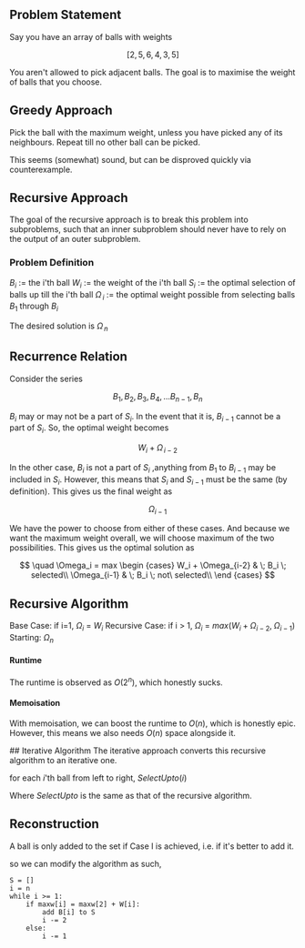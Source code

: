 ## Problem Statement
Say you have an array of balls with weights

$$[2, 5, 6, 4, 3, 5]$$

You aren't allowed to pick adjacent balls. The goal is to maximise the weight of balls that you choose.

## Greedy Approach
Pick the ball with the maximum weight, unless you have picked any of its neighbours. Repeat till no other ball can be picked.

This seems (somewhat) sound, but can be disproved quickly via counterexample.

## Recursive Approach
The goal of the recursive approach is to break this problem into subproblems, such that an inner subproblem should never have to rely on the output of an outer subproblem.

### Problem Definition
$B_i$ := the i'th ball
$W_i$ := the weight of the i'th ball
$S_i$ := the optimal selection of balls up till the i'th ball
$\Omega_{\,i}$ := the optimal weight possible from selecting balls $B_1$ through $B_i$

The desired solution is $\Omega_{\,n}$

## Recurrence Relation
Consider the series 

$$\quad B_1, B_2, B_3, B_4, ... B_{n-1}, B_n$$

$B_i$ may or may not be a part of $S_i$. In the event that it is, $B_{i-1}$ cannot be a part of $S_i$. So, the optimal weight becomes

$$\quad W_i  + \Omega_{\,i-2}$$

In the other case, $B_i$ is not a part of $S_i$ ,anything from $B_1$ to $B_{i-1}$ may be included in $S_i$. However, this means that $S_i$ and $S_{i-1}$ must be the same (by definition). This gives us the final weight as

$$\quad \Omega_{i-1}$$

We have the power to choose from either of these cases. And because we want the maximum weight overall, we will choose maximum of the two possibilities. This gives us the optimal solution as

$$
\quad \Omega_i = max
	\begin {cases}
		W_i + \Omega_{i-2} & \; B_i \; selected\\
		\Omega_{i-1} & \; B_i \; not\  selected\\
	\end {cases}
$$

## Recursive Algorithm
Base Case: if i=1, $\Omega_i$ = $W_i$
Recursive Case: if i > 1, $\Omega_i$ = $max(W_i + \Omega_{i-2},\; \Omega_{i-1})$ 
Starting: $\Omega_n$

#### Runtime
The runtime is observed as $O(2^n)$, which honestly sucks.

#### Memoisation
With memoisation, we can boost the runtime to $O(n)$, which is honestly epic.
However, this means we also needs $O(n)$ space alongside it.
<div style="page-break-after: always;"></div>
## Iterative Algorithm
The iterative approach converts this recursive algorithm to an iterative one.

for each $i$'th ball from left to right,
	$SelectUpto(i)$

Where $SelectUpto$ is the same as that of the recursive algorithm.

## Reconstruction
A ball is only added to the set if Case I is achieved, i.e. if it's better to add it.

so we can modify the algorithm as such,

```
S = []
i = n
while i >= 1:
	if maxw[i] = maxw[2] + W[i]:
		add B[i] to S
		i -= 2
	else:
		i -= 1
```
